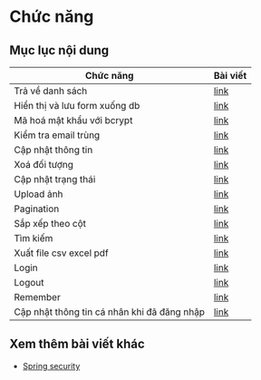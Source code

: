 # Chức năng

## Mục lục nội dung

| Chức năng                                   | Bài viết          |
| ------------------------------------------- | ----------------- |
| Trả về danh sách                            | [link](Day012.md) |
| Hiển thị và lưu form xuống db               | [link](Day013.md) |
| Mã hoá mật khẩu với bcrypt                  | [link](Day014.md) |
| Kiểm tra email trùng                        | [link](Day015.md) |
| Cập nhật thông tin                          | [link](Day016.md) |
| Xoá đối tượng                               | [link](Day017.md) |
| Cập nhật trạng thái                         | [link](Day018.md) |
| Upload ảnh                                  | [link](Day019.md) |
| Pagination                                  | [link](Day020.md) |
| Sắp xếp theo cột                            | [link](Day021.md) |
| Tìm kiếm                                    | [link](Day022.md) |
| Xuất file csv excel pdf                     | [link](Day023.md) |
| Login                                       | [link](Day024.md) |
| Logout                                      | [link](Day025.md) |
| Remember                                    | [link](Day026.md) |
| Cập nhật thông tin cá nhân khi đã đăng nhập | [link](Day027.md) |

## Xem thêm bài viết khác

- [Spring security](Day010.md)
